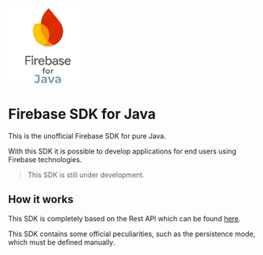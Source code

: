 ![](./assets/img/firebase-for-java-160.png)

# Firebase SDK for Java

This is the unofficial Firebase SDK for pure Java.

With this SDK it is possible to develop applications for end users using Firebase technologies.

> This SDK is still under development.

## How it works
This SDK is completely based on the Rest API which can be found [here](https://firebase.google.com/docs/reference/rest).

This SDK contains some official peculiarities, such as the persistence mode, which must be defined manually.
